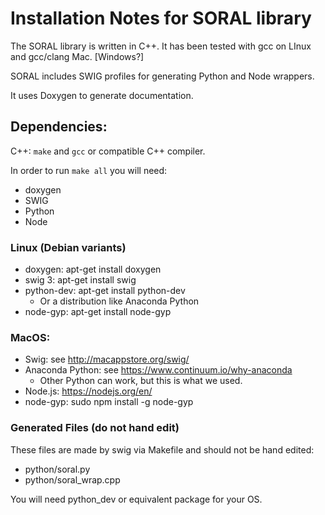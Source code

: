 Installation Notes for SORAL library
====================================

The SORAL library is written in C++. It has been tested with
gcc on LInux and gcc/clang Mac.  [Windows?]

SORAL includes SWIG profiles for generating Python and Node
wrappers.

It uses Doxygen to generate documentation.

Dependencies:
-------------

C++: `make` and `gcc` or compatible C++ compiler.

In order to run `make all` you will need:
 * doxygen 
 * SWIG
 * Python
 * Node

### Linux (Debian variants)

 * doxygen: apt-get install doxygen
 * swig 3: apt-get install swig
 * python-dev: apt-get install python-dev
   - Or a distribution like Anaconda Python
 * node-gyp: apt-get install node-gyp
 
### MacOS: 

 * Swig: see http://macappstore.org/swig/
 * Anaconda Python: see https://www.continuum.io/why-anaconda
   - Other Python can work, but this is what we used.
 * Node.js: https://nodejs.org/en/
 * node-gyp: sudo npm install -g node-gyp
 
### Generated Files (do not hand edit)

These files are made by swig via Makefile and should not be hand edited:

 * python/soral.py
 * python/soral\_wrap.cpp
 
You will need python_dev or equivalent package for your OS.





